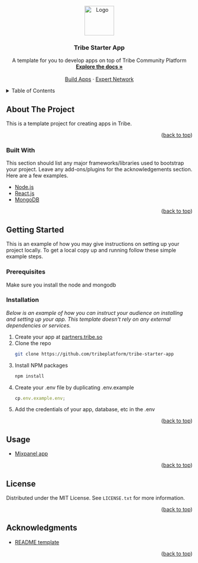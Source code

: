 <div id="top"></div>

<br />
<div align="center">
  <a href="https://tribe.so">
    <img src="https://tribe.so/webflow-v2/images/TribeLogo.svg" alt="Logo" width="80" height="80">
  </a>

  <h3 align="center">Tribe Starter App</h3>

  <p align="center">
    A template for you to develop apps on top of Tribe Community Platform
    <br />
    <a href="https://partners.tribe.so/docs/guide/index/"><strong>Explore the docs »</strong></a>
    <br />
    <br />
    <a href="https://partners.tribe.so/portal/">Build Apps</a>
    ·
    <a href="https://tribe-community.typeform.com/to/FpsR55AT"> Expert Network </a>
</div>

<!-- TABLE OF CONTENTS -->
<details>
  <summary>Table of Contents</summary>
  <ol>
    <li>
      <a href="#about-the-project">About The Project</a>
      <ul>
        <li><a href="#built-with">Built With</a></li>
      </ul>
    </li>
    <li>
      <a href="#getting-started">Getting Started</a>
      <ul>
        <li><a href="#prerequisites">Prerequisites</a></li>
        <li><a href="#installation">Installation</a></li>
      </ul>
    </li>
    <li><a href="#usage">Usage</a></li>
    <li><a href="#license">License</a></li>
    <li><a href="#acknowledgments">Acknowledgments</a></li>
  </ol>
</details>

<!-- ABOUT THE PROJECT -->

## About The Project

This is a template project for creating apps in Tribe.

<p align="right">(<a href="#top">back to top</a>)</p>

### Built With

This section should list any major frameworks/libraries used to bootstrap your project. Leave any add-ons/plugins for the acknowledgements section. Here are a few examples.

- [Node.js](https://nodejs.org/en/)
- [React.js](https://reactjs.org/)
- [MongoDB](https://www.mongodb.com)

<p align="right">(<a href="#top">back to top</a>)</p>

<!-- GETTING STARTED -->

## Getting Started

This is an example of how you may give instructions on setting up your project locally.
To get a local copy up and running follow these simple example steps.

### Prerequisites

Make sure you install the node and mongodb

### Installation

_Below is an example of how you can instruct your audience on installing and setting up your app. This template doesn't rely on any external dependencies or services._

1. Create your app at [partners.tribe.so](https://partners.tribe.so)
2. Clone the repo
   ```sh
   git clone https://github.com/tribeplatform/tribe-starter-app
   ```
3. Install NPM packages
   ```sh
   npm install
   ```
4. Create your .env file by duplicating .env.example
   ```js
   cp.env.example.env;
   ```
5. Add the credentials of your app, database, etc in the .env

<p align="right">(<a href="#top">back to top</a>)</p>

<!-- USAGE EXAMPLES -->

## Usage


- [Mixpanel app](https://github.com/othneildrew/Best-README-Template)

<p align="right">(<a href="#top">back to top</a>)</p>

## License

Distributed under the MIT License. See `LICENSE.txt` for more information.

<p align="right">(<a href="#top">back to top</a>)</p>

## Acknowledgments

- [README template](https://github.com/othneildrew/Best-README-Template)

<p align="right">(<a href="#top">back to top</a>)</p>

[forks-shield]: https://img.shields.io/github/forks/othneildrew/Best-README-Template.svg?style=for-the-badge
[forks-url]: https://github.com/tribeplatform/tribe-starter-app/network/members
[stars-url]: https://github.com/tribeplatform/tribe-starter-app/stargazers
[issues-url]: https://github.com/tribeplatform/tribe-starter-app/issues
[product-screenshot]: images/screenshot.png
